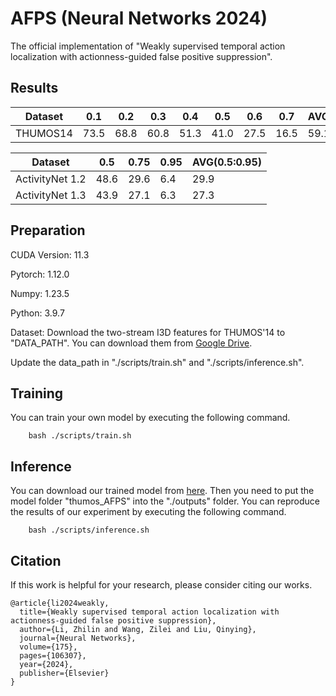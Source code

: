 # AFPS (Neural Networks 2024)
The official implementation of "Weakly supervised temporal action localization with actionness-guided false positive suppression".

## Results
|  Dataset         | 0.1 | 0.2 | 0.3 | 0.4 | 0.5 | 0.6 | 0.7| AVG(0.1:0.5) | AVG(0.1:0.7) |
| -----------      | --- | --- | ----| ----| ----| ---| -- | ---- | -----|
| THUMOS14         | 73.5| 68.8| 60.8| 51.3| 41.0| 27.5| 16.5| 59.1| 48.5|

|  Dataset         | 0.5 | 0.75 | 0.95 | AVG(0.5:0.95) |
| -----------      | --- | --- | ----| ----|
| ActivityNet 1.2  | 48.6| 29.6| 6.4| 29.9|
| ActivityNet 1.3  | 43.9 |27.1|6.3|27.3|



## Preparation
CUDA Version: 11.3

Pytorch: 1.12.0

Numpy: 1.23.5 

Python: 3.9.7

Dataset: Download the two-stream I3D features for THUMOS'14 to "DATA_PATH". You can download them from [Google Drive](https://drive.google.com/file/d/1paAv3FsqHtNsDO6M78mj7J3WqVf_CgSG/view?usp=sharing).

Update the data_path in "./scripts/train.sh" and "./scripts/inference.sh".


## Training
You can train your own model by executing the following command.
```
    bash ./scripts/train.sh
```


## Inference
You can download our trained model from [here](https://drive.google.com/drive/folders/1-01moeCKpvgZxAiVKDnvAd6mfmQJbBue?usp=drive_link).
Then you need to put the model folder "thumos_AFPS" into the "./outputs" folder.
You can reproduce the results of our experiment by executing the following command.
```
    bash ./scripts/inference.sh
```

## Citation
If this work is helpful for your research, please consider citing our works.
```
@article{li2024weakly,
  title={Weakly supervised temporal action localization with actionness-guided false positive suppression},
  author={Li, Zhilin and Wang, Zilei and Liu, Qinying},
  journal={Neural Networks},
  volume={175},
  pages={106307},
  year={2024},
  publisher={Elsevier}
}
```
